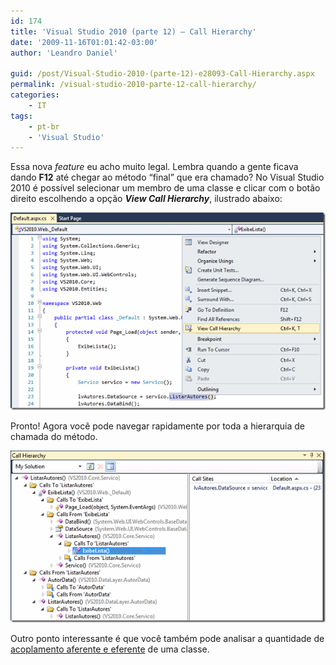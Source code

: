 ```yaml
---
id: 174
title: 'Visual Studio 2010 (parte 12) – Call Hierarchy'
date: '2009-11-16T01:01:42-03:00'
author: 'Leandro Daniel'

guid: /post/Visual-Studio-2010-(parte-12)-e28093-Call-Hierarchy.aspx
permalink: /visual-studio-2010-parte-12-call-hierarchy/
categories:
    - IT
tags:
    - pt-br
    - 'Visual Studio'
---
```


Essa nova *feature* eu acho muito legal. Lembra quando a gente ficava dando **F12** até chegar ao método “final” que era chamado? No Visual Studio 2010 é possível selecionar um membro de uma classe e clicar com o botão direito escolhendo a opção ***View Call Hierarchy***, ilustrado abaixo:

![vs2010CallHierarchy](/assets/pics/WindowsLiveWriter/VisualStudio2010parte12CallHierarchy/4DACEA8E/vs2010CallHierarchy.gif "vs2010CallHierarchy")

Pronto! Agora você pode navegar rapidamente por toda a hierarquia de chamada do método.

![vs2010CallHierarchyPanel](/assets/pics/WindowsLiveWriter/VisualStudio2010parte12CallHierarchy/2F7F2CDA/vs2010CallHierarchyPanel.gif "vs2010CallHierarchyPanel")

Outro ponto interessante é que você também pode analisar a quantidade de [acoplamento aferente e eferente](http://www.leandrodaniel.com/post/Visual-Studio-2010-(parte-1)-e28093-Dependency-Graph) de uma classe.
